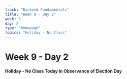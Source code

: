 ```yaml
---
track: "Backend Fundamentals"
title: "Week 9 - Day 2"
week: 9
day: 2
type: "homepage"
topics: "Holiday - No Class"
---
```



# Week 9 - Day 2

#### Holiday - No Class Today in Observance of Election Day





